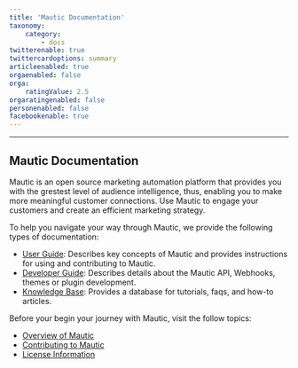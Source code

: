 ```yaml
---
title: 'Mautic Documentation'
taxonomy:
    category:
        - docs
twitterenable: true
twittercardoptions: summary
articleenabled: true
orgaenabled: false
orga:
    ratingValue: 2.5
orgaratingenabled: false
personenabled: false
facebookenable: true
---
```


---------------------
## Mautic Documentation

Mautic is an open source marketing automation platform that provides you with the grestest level of audience intelligence, thus, enabling you to make more meaningful customer connections. Use Mautic to engage your customers and create an efficient marketing strategy. 

To help you navigate your way through Mautic, we provide the following types of documentation:

 - [User Guide][mautic-docs]: Describes key concepts of Mautic and provides instructions for using and contributing to Mautic.
 - [Developer Guide][developer-docs]: Describes details about the Mautic API, Webhooks, themes or plugin development.
 - [Knowledge Base][knowledge-base]: Provides a database for tutorials, faqs, and how-to articles.




Before your begin your journey with Mautic, visit the follow topics:
 - [Overview of Mautic][overview-of-mautic]
 - [Contributing to Mautic][contributing]
 - [License Information][mautic-doc-license]

<!--
Links below
-->

[contributing]: </home/contributing>
[overview-of-mautic]: </home/overview-of-mautic>
[mautic-docs]: <https://mautic.org/docs/>
[developer-docs]: <https://developer.mautic.org>
[knowledge-base]: <https://kb.mautic.org/>

[mautic-docs-fork]: <https://github.com/mautic/documentation#fork-destination-box>
[mautic-doc-license]: </home/license>
[doc-issues]: <https://github.com/mautic/documentation/issues>


[mautic]: <https://mautic.org/>
[mautic-github]: <https://github.com/mautic/mautic>


[gitbook]: <https://www.gitbook.com/>
[markup]: <https://help.github.com/en/github/writing-on-github/basic-writing-and-formatting-syntax>
[hub]: <https://github.com/github/hub/releases>
[linguistic]: <https://github.com/github/linguist>
